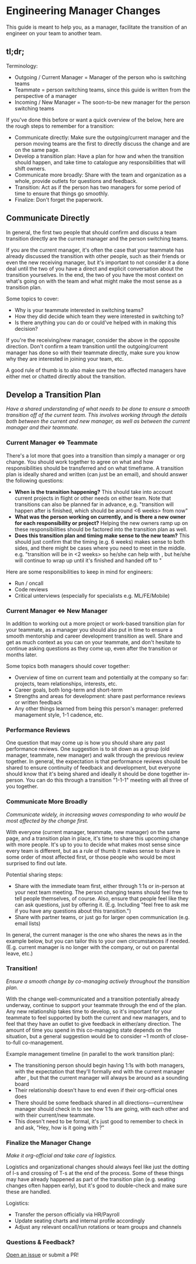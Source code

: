 # Engineering Manager Changes

This guide is meant to help you, as a manager, facilitate the transition of an engineer on your team to another team.

## tl;dr;

Terminology:
* Outgoing / Current Manager = Manager of the person who is switching teams
* Teammate = person switching teams, since this guide is written from the perspective of a manager
* Incoming / New Manager = The soon-to-be new manager for the person switching teams

If you've done this before or want a quick overview of the below, here are the rough steps to remember for a transition:
* Communicate directly: Make sure the outgoing/current manager and the person moving teams are the first to directly discuss the change and are on the same page.
* Develop a transition plan: Have a plan for how and when the transition should happen, and take time to catalogue any responsibilities that will shift owners.
* Communicate more broadly: Share with the team and organization as a whole, provide outlets for questions and feedback.
* Transition: Act as if the person has two managers for some period of time to ensure that things go smoothly.
* Finalize: Don't forget the paperwork.

## Communicate Directly

In general, the first two people that should confirm and discuss a team transition directly are the current manager and the person switching teams.

If you are the current manager, it's often the case that your teammate has already discussed the transition with other people, such as their friends or even the new receiving manager, but it's important to not consider it a done deal until the two of you have a direct and explicit conversation about the transition yourselves.  In the end, the two of you have the most context on what's going on with the team and what might make the most sense as a transition plan.

Some topics to cover:
* Why is your teammate interested in switching teams?
* How they did decide which team they were interested in switching to?
* Is there anything you can do or could've helped with in making this decision?

If you're the receiving/new manager, consider the above in the opposite direction. Don't confirm a team transition until the outgoing/current manager has done so with their teammate directly, make sure you know why they are interested in joining your team, etc.  

A good rule of thumb is to also make sure the two affected managers have either met or chatted directly about the transition.

## Develop a Transition Plan

*Have a shared understanding of what needs to be done to ensure a smooth transition off of the current team.  This involves working through the details both between the current and new manager, as well as between the current manager and their teammate.*

### Current Manager <=> Teammate

There's a lot more that goes into a transition than simply a manager or org change. You should work together to agree on what and how responsibilities should be transferred and on what timeframe. A transition plan is ideally shared and written (can just be an email), and should answer the following questions:
* **When is the transition happening?** This should take into account current projects in flight or other needs on either team. Note that transitions can also be planned far in advance, e.g. "transition will happen after <project X> is finished, which should be around <6 weeks> from now"
* **What was the person working on currently, and is there a new owner for each responsibility or project?** Helping the new owners ramp up on these responsibilities should be factored into the transition plan as well.
* **Does this transition plan and timing make sense to the new team?** This should just confirm that the timing (e.g. 6 weeks) makes sense to both sides, and there might be cases where you need to meet in the middle.  e.g. "transition will be in <2 weeks> so he/she can help with <new project Y>, but he/she will continue to wrap up <old project X> until it's finished and handed off to <old teammate>"

Here are some responsibilities to keep in mind for engineers:
* Run / oncall
* Code reviews
* Critical unterviews (especially for specialists e.g. ML/FE/Mobile)

### Current Manager <=> New Manager

In addition to working out a more project or work-based transition plan for your teammate, as a manager you should also put in time to ensure a smooth mentorship and career development transition as well.  Share and get as much context as you can on your teammate, and don't hesitate to continue asking questions as they come up, even after the transition or months later.

Some topics both managers should cover together:
* Overview of time on current team and potentially at the company so far: projects, team relationships, interests, etc.
* Career goals, both long-term and short-term
* Strengths and areas for development: share past performance reviews or written feedback
* Any other things learned from being this person's manager: preferred management style, 1-1 cadence, etc.

### Performance Reviews

One question that may come up is how you should share any past performance reviews. One suggestion is to sit down as a group (old manager, teammate, new manager) and walk through the previous review together.  In general, the expectation is that performance reviews should be shared to ensure continuity of feedback and development, but everyone should know that it's being shared and ideally it should be done together in-person. You can do this through a transition "1-1-1" meeting with all three of you together.

### Communicate More Broadly

*Communicate widely, in increasing waves corresponding to who would be most affected by the change first.*

With everyone (current manager, teammate, new manager) on the same page, and a transition plan in place, it's time to share this upcoming change with more people. It's up to you to decide what makes most sense since every team is different, but as a rule of thumb it makes sense to share in some order of most affected first, or those people who would be most surprised to find out late.

Potential sharing steps:
* Share with the immediate team first, either through 1:1s or in-person at your next team meeting.  The person changing teams should feel free to tell people themselves, of course.  Also, ensure that people feel like they can ask questions, just by offering it. (E.g. Including "feel free to ask me if you have any questions about this transition.")
* Share with partner teams, or just go for larger open communication (e.g. email lists)

In general, the current manager is the one who shares the news as in the example below, but you can tailor this to your own circumstances if needed. (E.g. current manager is no longer with the company, or out on parental leave, etc.)

### Transition!

*Ensure a smooth change by co-managing actively throughout the transition plan.*

With the change well-communicated and a transition potentially already underway, continue to support your teammate through the end of the plan. Any new relationship takes time to develop, so it's important for your teammate to feel supported by both the current and new managers, and to feel that they have an outlet to give feedback in either/any direction.  The amount of time you spend in this co-managing state depends on the situation, but a general suggestion would be to consider ~1 month of close-to-full co-management.

Example management timeline (in parallel to the work transition plan):
* The transitioning person should begin having 1:1s with both managers, with the expectation that they'll formally end with the current manager after <X weeks>, but that the current manager will always be around as a sounding board
* Their relationship doesn't have to end even if their org-official ones does
* There should be some feedback shared in all directions—current/new manager should check in to see how 1:1s are going, with each other and with their current/new teammate.
* This doesn't need to be formal, it's just good to remember to check in and ask, "Hey, how is it going with <new person>?"

### Finalize the Manager Change

*Make it org-official and take care of logistics.*

Logistics and organizational changes should always feel like just the dotting of I-s and crossing of T-s at the end of the process. Some of these things may have already happened as part of the transition plan (e.g. seating changes often happen early), but it's good to double-check and make sure these are handled.

Logistics:
* Transfer the person officially via HR/Payroll
* Update seating charts and internal profile accordingly
* Adjust any relevant oncall/run rotations or team groups and channels

### Questions & Feedback?

[Open an issue](https://github.com/raylene/eng-handbook/issues/new) or submit a PR!
